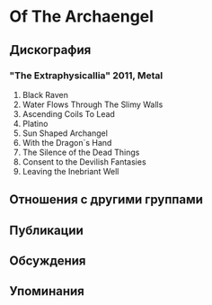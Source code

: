 # Of The Archaengel



## Дискография

### "The Extraphysicallia" 2011, Metal

1. Black Raven   
2. Water Flows Through The Slimy Walls  
3. Ascending Coils To Lead  
4. Platino  
5. Sun Shaped Archangel   
6. With the Dragon&#180;s Hand  
7. The Silence of the Dead Things      
8. Consent to the Devilish Fantasies  
9. Leaving the Inebriant Well  


## Отношения с другими группами


## Публикации


## Обсуждения


## Упоминания

